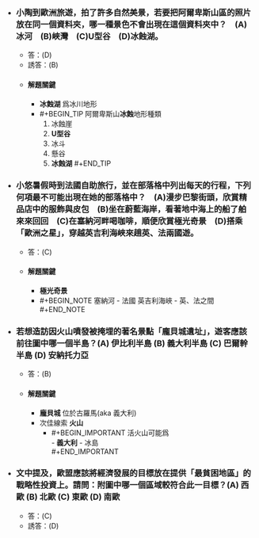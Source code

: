 - ### 小陶到歐洲旅遊，拍了許多自然美景，若要把阿爾卑斯山區的照片放在同一個資料夾，哪一種景色不會出現在這個資料夾中？　(A)冰河　(B)峽灣　(C)U型谷　(D)冰蝕湖。 
	- 答：(D)
	- 誘答：(B)
	- #### 解題關鍵
		- **冰蝕湖** 爲冰川地形
		- #+BEGIN_TIP
		  阿爾卑斯山**冰蝕**地形種類
		  1. 冰蝕崖
		  2. **U型谷**
		  3. 冰斗
		  4. 懸谷
		  5. **冰蝕湖**
		  #+END_TIP
- ### 小悠暑假時到法國自助旅行，並在部落格中列出每天的行程，下列何項最不可能出現在她的部落格中？　(A)漫步巴黎街頭，欣賞精品店中的服飾與皮包　(B)坐在蔚藍海岸，看著地中海上的船了舶來來回回　(C)在塞納河畔喝咖啡，順便欣賞極光奇景　(D)搭乘「歐洲之星」，穿越英吉利海峽來趟英、法兩國遊。
	- 答：(C) 
	- #### 解題關鍵
		- **極光奇景**
		- #+BEGIN_NOTE
		  塞納河 - 法國
		  英吉利海峽 - 英、法之間
		  #+END_NOTE
- ### 若想造訪因火山噴發被掩埋的著名景點「龐貝城遺址」，遊客應該前往圖中哪一個半島？ (A) 伊比利半島 (B) 義大利半島 (C) 巴爾幹半島 (D) 安納托力亞
	- 答：(B)
	- #### 解題關鍵
		- **龐貝城** 位於古羅馬(aka 義大利)
		- 次佳線索 **火山**
			- #+BEGIN_IMPORTANT
			  活火山可能爲  
			      - **義大利**
			      - 冰島  
			  #+END_IMPORTANT
- ### 文中提及，歐盟應該將經濟發展的目標放在提供「最貧困地區」的戰略性投資上。請問：附圖中哪一個區域較符合此一目標？ (A) 西歐 (B) 北歐 (C) 東歐 (D) 南歐
	- 答：(C)
	- 誘答：(D)
